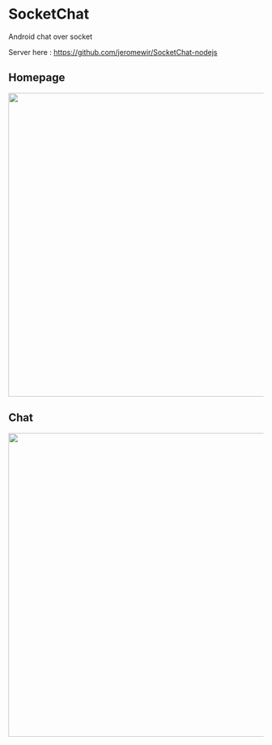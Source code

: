 SocketChat
==========

Android chat over socket

Server here : https://github.com/jeromewir/SocketChat-nodejs

Homepage
---
<img src="http://i.imgur.com/ofwf1dE.png" height="600px"/>

Chat
---
<img src="http://i.imgur.com/1EKvFHM.png" height="600px"/>
